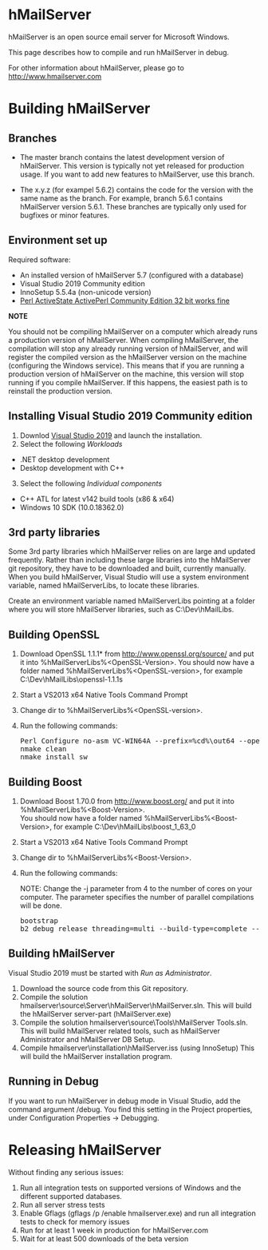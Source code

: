hMailServer
===========

hMailServer is an open source email server for Microsoft Windows.

This page describes how to compile and run hMailServer in debug. 

For other information about hMailServer, please go to http://www.hmailserver.com

Building hMailServer
====================

Branches
--------

   * The master branch contains the latest development version of hMailServer. This version is typically not yet released for production usage. If you want to add new features to hMailServer, use this branch.
   
   * The x.y.z (for exampel 5.6.2) contains the code for the version with the same name as the branch. For example, branch 5.6.1 contains hMailServer version 5.6.1. These branches are typically only used for bugfixes or minor features.

Environment set up
---------------------

Required software:

   * An installed version of hMailServer 5.7 (configured with a database)
   * Visual Studio 2019 Community edition
   * InnoSetup 5.5.4a (non-unicode version)
   * [Perl ActiveState ActivePerl Community Edition 32 bit works fine](https://www.activestate.com/activeperl/downloads)
   
**NOTE**

You should not be compiling hMailServer on a computer which already runs a production version of hMailServer. When compiling hMailServer, the compilation will stop any already running version of hMailServer, and will register the compiled version as the hMailServer version on the machine (configuring the Windows service). This means that if you are running a production version of hMailServer on the machine, this version will stop running if you compile hMailServer. If this happens, the easiest path is to reinstall the production version.

Installing Visual Studio 2019 Community edition
----------------------------------------------

1. Downlod [Visual Studio 2019](https://visualstudio.microsoft.com/vs/) and launch the installation.
2. Select the following _Workloads_
  * .NET desktop development
  * Desktop development with C++
3. Select the following _Individual components_
  * C++ ATL for latest v142 build tools (x86 & x64)
  * Windows 10 SDK (10.0.18362.0)

3rd party libraries
-------------------

Some 3rd party libraries which hMailServer relies on are large and updated frequently. Rather than including these large libraries into the hMailServer git repository, they have to be downloaded and built, currently manually. When you build hMailServer, Visual Studio will use a system environment variable, named hMailServerLibs, to locate these libraries.

Create an environment variable named hMailServerLibs pointing at a folder where you will store hMailServer libraries, such as C:\Dev\hMailLibs.

Building OpenSSL
----------------
1. Download OpenSSL 1.1.1* from http://www.openssl.org/source/ and put it into %hMailServerLibs%\<OpenSSL-Version>.
   You should now have a folder named %hMailServerLibs%\<OpenSSL-version>, for example C:\Dev\hMailLibs\openssl-1.1.1s
2. Start a VS2013 x64 Native Tools Command Prompt
3. Change dir to %hMailServerLibs%\<OpenSSL-version>.
3. Run the following commands:

   <pre>
   Perl Configure no-asm VC-WIN64A --prefix=%cd%\out64 --openssldir=%cd%\out64 -D_WIN32_WINNT=0x600
   nmake clean   
   nmake install_sw
   </pre>

Building Boost
--------------
1. Download Boost 1.70.0 from http://www.boost.org/ and put it into %hMailServerLibs%\<Boost-Version>.  
   You should now have a folder named %hMailServerLibs%\<Boost-Version>, for example C:\Dev\hMailLibs\boost_1_63_0
2. Start a VS2013 x64 Native Tools Command Prompt
3. Change dir to %hMailServerLibs%\<Boost-Version>.
4. Run the following commands:
 
   NOTE: Change the -j parameter from 4 to the number of cores on your computer. The parameter specifies the number of parallel compilations will be done.

   <pre>
   bootstrap
   b2 debug release threading=multi --build-type=complete --toolset=msvc address-model=64 stage --build-dir=out64 -j 4
   </pre>

Building hMailServer
--------------------

Visual Studio 2019 must be started with _Run as Administrator_.

1. Download the source code from this Git repository.
2. Compile the solution hmailserver\source\Server\hMailServer\hMailServer.sln.
   This will build the hMailServer server-part (hMailServer.exe)
3. Compile the solution hmailserver\source\Tools\hMailServer Tools.sln.
   This will build hMailServer related tools, such as hMailServer Administrator and hMailServer DB Setup.
4. Compile hmailserver\installation\hMailServer.iss (using InnoSetup)
   This will build the hMailServer installation program.

Running in Debug
----------------

If you want to run hMailServer in debug mode in Visual Studio, add the command argument /debug. You find this setting in the Project properties, under Configuration Properties -> Debugging.

Releasing hMailServer
=====================

Without finding any serious issues:

1. Run all integration tests on supported versions of Windows and the different supported databases. 
2. Run all server stress tests
3. Enable Gflags (gflags /p /enable hmailserver.exe) and run all integration tests to check for memory issues
4. Run for at least 1 week in production for hMailServer.com
5. Wait for at least 500 downloads of the beta version
